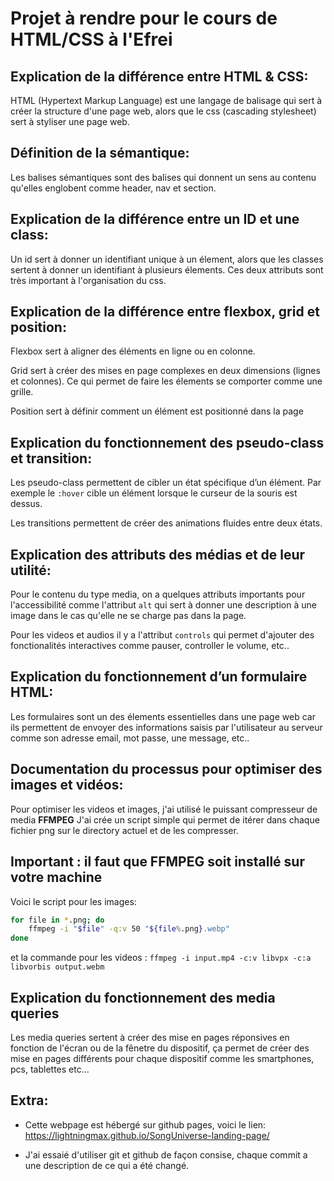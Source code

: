 # Projet à rendre pour le cours de HTML/CSS à l'Efrei

## Explication de la différence entre HTML & CSS:
HTML (Hypertext Markup Language) est une langage de balisage qui sert
à créer la structure d'une page web, alors que le css (cascading stylesheet)
sert à styliser une page web.

## Définition de la sémantique:
Les balises sémantiques sont des balises qui donnent un sens au contenu qu'elles
englobent comme header, nav et section.

## Explication de la différence entre un ID et une class:
Un id sert à donner un identifiant unique à un élement, alors que les classes sertent
à donner un identifiant à plusieurs élements. Ces deux attributs sont très important
à l'organisation du css.

## Explication de la différence entre flexbox, grid et position:
Flexbox sert à aligner des éléments en ligne ou en colonne.

Grid sert à créer des mises en page complexes en deux dimensions (lignes et colonnes).
Ce qui permet de faire les élements se comporter comme une grille.

Position sert à définir comment un élément est positionné dans la page

## Explication du fonctionnement des pseudo-class et transition:
Les pseudo-class permettent de cibler un état spécifique d’un élément.
Par exemple le `:hover` cible un élément lorsque le curseur de la souris est dessus.

Les transitions permettent de créer des animations fluides entre deux états.

## Explication des attributs des médias et de leur utilité:
Pour le contenu du type media, on a quelques attributs importants pour l'accessibilité
comme l'attribut `alt` qui sert à donner une description à une image dans le cas qu'elle
ne se charge pas dans la page.

Pour les videos et audios il y a l'attribut `controls` qui permet d'ajouter des
fonctionalités interactives comme pauser, controller le volume, etc..

## Explication du fonctionnement d’un formulaire HTML:
Les formulaires sont un des élements essentielles dans une page web car ils permettent
de envoyer des informations saisis par l'utilisateur au serveur comme son adresse email,
 mot passe, une message, etc..

## Documentation du processus pour optimiser des images et vidéos:
Pour optimiser les videos et images, j'ai utilisé le puissant compresseur de media **FFMPEG**
J'ai crée un script simple qui permet de itérer dans chaque fichier png sur le directory 
actuel et de les compresser.

## Important : il faut que FFMPEG soit installé sur votre machine

Voici le script pour les images:
```bash
for file in *.png; do
    ffmpeg -i "$file" -q:v 50 "${file%.png}.webp"
done
```
et la commande pour les videos :
`ffmpeg -i input.mp4 -c:v libvpx -c:a libvorbis output.webm`

## Explication du fonctionnement des media queries
Les media queries sertent à créer des mise en pages réponsives en fonction de l'écran
ou de la fênetre du dispositif, ça permet de créer des mise en pages différents pour
chaque dispositif comme les smartphones, pcs, tablettes etc...

## Extra:
- Cette webpage est hébergé sur github pages, voici le lien:
https://lightningmax.github.io/SongUniverse-landing-page/

- J'ai essaié d'utiliser git et github de façon consise, chaque commit a une description de
ce qui a été changé.

